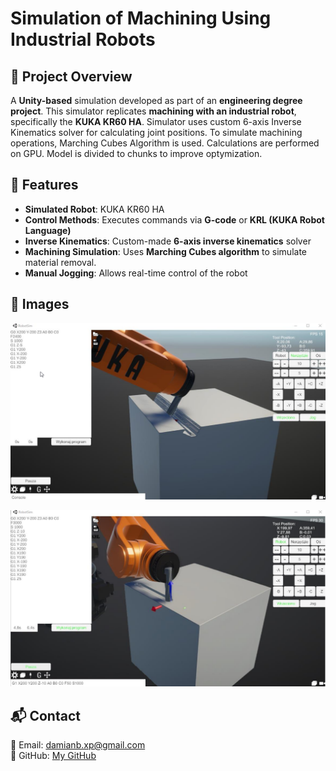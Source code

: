 # Simulation of Machining Using Industrial Robots

## 📌 Project Overview
A **Unity-based** simulation developed as part of an **engineering degree project**. This simulator replicates **machining with an industrial robot**, specifically the **KUKA KR60 HA**. Simulator uses custom 6-axis Inverse Kinematics solver for calculating joint positions. To simulate machining operations, Marching Cubes Algorithm is used. Calculations are performed on GPU. Model is divided to chunks to improve optymization.

## 🔧 Features
- **Simulated Robot**: KUKA KR60 HA
- **Control Methods**: Executes commands via **G-code** or **KRL (KUKA Robot Language)**
- **Inverse Kinematics**: Custom-made **6-axis inverse kinematics** solver
- **Machining Simulation**: Uses **Marching Cubes algorithm** to simulate material removal.
- **Manual Jogging**: Allows real-time control of the robot

## 📸 Images
![](img/img1.png)

![](img/img2.png)

## 📬 Contact
📧 Email: damianb.xp@gmail.com  
🐙 GitHub: [My GitHub](https://github.com/damianbxp)  
